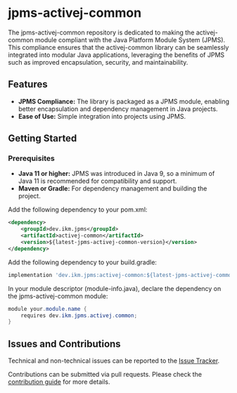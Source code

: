 # jpms-activej-common
The jpms-activej-common repository is dedicated to making the activej-common module compliant with the Java Platform Module System (JPMS). This compliance ensures that the activej-common library can be seamlessly integrated into modular Java applications, leveraging the benefits of JPMS such as improved encapsulation, security, and maintainability.

## Features

* **JPMS Compliance:** The library is packaged as a JPMS module, enabling better encapsulation and dependency management in Java projects.
* **Ease of Use:** Simple integration into projects using JPMS.

## Getting Started
### Prerequisites

* **Java 11 or higher:** JPMS was introduced in Java 9, so a minimum of Java 11 is recommended for compatibility and support.
* **Maven or Gradle:** For dependency management and building the project.

Add the following dependency to your pom.xml:
```xml
<dependency>
    <groupId>dev.ikm.jpms</groupId>
	<artifactId>activej-common</artifactId>
    <version>${latest-jpms-activej-common-version}</version>
</dependency>
```

Add the following dependency to your build.gradle:
```groovy
implementation 'dev.ikm.jpms:activej-common:${latest-jpms-activej-common-version}'
```

In your module descriptor (module-info.java), declare the dependency on the jpms-activej-common module:

```java
module your.module.name {
    requires dev.ikm.jpms.activej.common;
}
```


## Issues and Contributions
Technical and non-technical issues can be reported to the [Issue Tracker](https://github.com/ikmdev/jpms-activej-common/issues).

Contributions can be submitted via pull requests. Please check the [contribution guide](doc/how-to-contribute.md) for more details.
